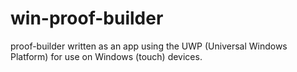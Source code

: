 # win-proof-builder
proof-builder written as an app using the UWP (Universal Windows Platform) for use on Windows (touch) devices.

